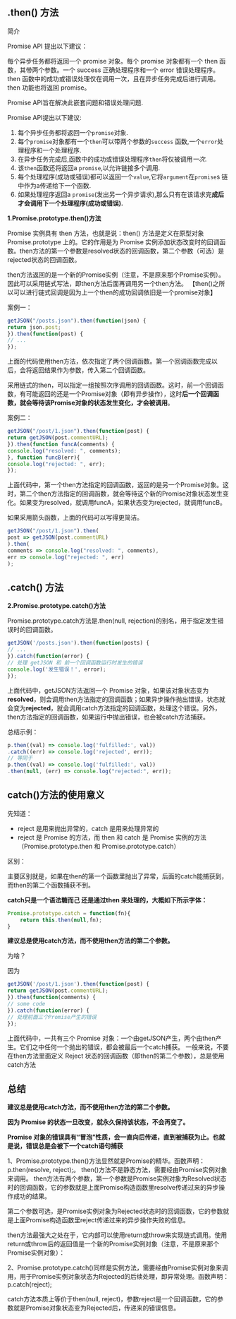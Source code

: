 ## .then() 方法

简介

Promise API 提出以下建议：

每个异步任务都将返回一个 promise 对象。每个 promise 对象都有一个 then 函数，其带两个参数。一个 success 正确处理程序和一个 error 错误处理程序。then 函数中的成功或错误处理仅在调用一次，且在异步任务完成后进行调用。then 功能也将返回 promise。



Promise API旨在解决此嵌套问题和错误处理问题.

Promise API提出以下建议:

1. 每个异步任务都将返回一个`promise`对象.
2. 每个`promise`对象都有一个`then`可以带两个参数的`success` 函数,一个`error`处理程序和一个处理程序.
3. 在异步任务完成后,函数中的成功或错误处理程序`then`将仅被调用*一次*.
4. 该`then`函数还将返回a `promise`,以允许链接多个调用.
5. 每个处理程序(成功或错误)都可以返回一个`value`,它将`argument`在`promise`s 链中作为a传递给下一个函数.
6. 如果处理程序返回a `promise`(发出另一个异步请求),那么只有在该请求完**成后才会调用下一个处理程序(成功或错误).**

**1.Promise.prototype.then()方法** 

Promise 实例具有 then 方法，也就是说：then() 方法是定义在原型对象 Promise.prototype 上的。它的作用是为 Promise 实例添加状态改变时的回调函数。then方法的第一个参数是resolved状态的回调函数，第二个参数（可选）是rejected状态的回调函数。 

then方法返回的是一个新的Promise实例（注意，不是原来那个Promise实例）。因此可以采用链式写法，即then方法后面再调用另一个then方法。 【then()之所以可以进行链式回调是因为上一个then的成功回调依旧是一个promise对象】

案例一：

```js
getJSON("/posts.json").then(function(json) {
return json.post;
}).then(function(post) {
// ...
});
```

上面的代码使用then方法，依次指定了两个回调函数。第一个回调函数完成以后，会将返回结果作为参数，传入第二个回调函数。

采用链式的then，可以指定一组按照次序调用的回调函数。这时，前一个回调函数，有可能返回的还是一个Promise对象（即有异步操作），这时**后一个回调函数，就会等待该Promise对象的状态发生变化，才会被调用**。

案例二：

```js
getJSON("/post/1.json").then(function(post) {
return getJSON(post.commentURL);
}).then(function funcA(comments) {
console.log("resolved: ", comments);
}, function funcB(err){
console.log("rejected: ", err);
});
```

上面代码中，第一个then方法指定的回调函数，返回的是另一个Promise对象。这时，第二个then方法指定的回调函数，就会等待这个新的Promise对象状态发生变化。如果变为resolved，就调用funcA，如果状态变为rejected，就调用funcB。

如果采用箭头函数，上面的代码可以写得更简洁。

```js
getJSON("/post/1.json").then(
post => getJSON(post.commentURL)
).then(
comments => console.log("resolved: ", comments),
err => console.log("rejected: ", err)
);
```

## .catch() 方法

**2.Promise.prototype.catch()方法** 

Promise.prototype.catch方法是.then(null, rejection)的别名，用于指定发生错误时的回调函数。 

```js
getJSON('/posts.json').then(function(posts) {
// ...
}).catch(function(error) {
// 处理 getJSON 和 前一个回调函数运行时发生的错误
console.log('发生错误！', error);
});
```

上面代码中，getJSON方法返回一个 Promise 对象，如果该对象状态变为**resolved**，则会调用then方法指定的回调函数；如果异步操作抛出错误，状态就会变为**rejected**，就会调用catch方法指定的回调函数，处理这个错误。另外，then方法指定的回调函数，如果运行中抛出错误，也会被catch方法捕获。 

总结示例：

```js
p.then((val) => console.log('fulfilled:', val))
.catch((err) => console.log('rejected', err));
// 等同于
p.then((val) => console.log('fulfilled:', val))
.then(null, (err) => console.log("rejected:", err));
```

## catch()方法的使用意义

先知道：

- reject 是用来抛出异常的，catch 是用来处理异常的 
- reject 是 Promise 的方法，而 then 和 catch 是 Promise 实例的方法（Promise.prototype.then 和 Promise.prototype.catch） 

区别：

主要区别就是，如果在then的第一个函数里抛出了异常，后面的catch能捕获到，而then的第二个函数捕获不到。 

**catch只是一个语法糖而己 还是通过then 来处理的，大概如下所示字体：**

```js
Promise.prototype.catch = function(fn){
    return this.then(null,fn);
}
```









**建议总是使用catch方法，而不使用then方法的第二个参数。**

为啥？

因为

```js
getJSON('/post/1.json').then(function(post) {
return getJSON(post.commentURL);
}).then(function(comments) {
// some code
}).catch(function(error) {
// 处理前面三个Promise产生的错误
});
```

上面代码中，一共有三个 Promise 对象：一个由getJSON产生，两个由then产生。它们之中任何一个抛出的错误，都会被最后一个catch捕获。 一般来说，不要在then方法里面定义 Reject 状态的回调函数（即then的第二个参数），总是使用catch方法 

## 总结

**建议总是使用catch方法，而不使用then方法的第二个参数。** 

**因为 Promise 的状态一旦改变，就永久保持该状态，不会再变了。** 

**Promise 对象的错误具有“冒泡”性质，会一直向后传递，直到被捕获为止。也就是说，错误总是会被下一个catch语句捕获** 

1、Promise.prototype.then()方法显然就是Promise的精华。函数声明：p.then(resolve, reject);。
then()方法不是静态方法，需要经由Promise实例对象来调用。
then方法有两个参数，第一个参数是Promise实例对象为Resolved状态时的回调函数，它的参数就是上面Promise构造函数里resolve传递过来的异步操作成功的结果。

第二个参数可选，是Promise实例对象为Rejected状态时的回调函数，它的参数就是上面Promise构造函数里reject传递过来的异步操作失败的信息。

then方法最强大之处在于，它内部可以使用return或throw来实现链式调用。使用return或throw后的返回值是一个新的Promise实例对象（注意，不是原来那个Promise实例对象）：

2、Promise.prototype.catch()同样是实例方法，需要经由Promise实例对象来调用，用于Promise实例对象状态为Rejected的后续处理，即异常处理。函数声明：p.catch(reject);

catch方法本质上等价于then(null, reject)，参数reject是一个回调函数，它的参数就是Promise对象状态变为Rejected后，传递来的错误信息。